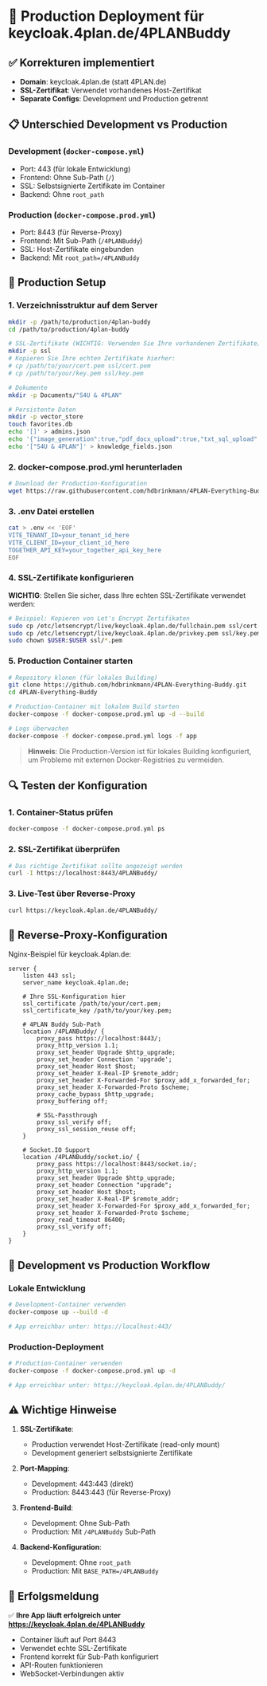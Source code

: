 # 🚀 Production Deployment für keycloak.4plan.de/4PLANBuddy

## ✅ Korrekturen implementiert

- **Domain**: keycloak.4plan.de (statt 4PLAN.de)
- **SSL-Zertifikat**: Verwendet vorhandenes Host-Zertifikat
- **Separate Configs**: Development und Production getrennt

## 📋 Unterschied Development vs Production

### Development (`docker-compose.yml`)
- Port: 443 (für lokale Entwicklung)
- Frontend: Ohne Sub-Path (`/`)
- SSL: Selbstsignierte Zertifikate im Container
- Backend: Ohne `root_path`

### Production (`docker-compose.prod.yml`)
- Port: 8443 (für Reverse-Proxy)
- Frontend: Mit Sub-Path (`/4PLANBuddy`)
- SSL: Host-Zertifikate eingebunden
- Backend: Mit `root_path=/4PLANBuddy`

## 🔧 Production Setup

### 1. Verzeichnisstruktur auf dem Server

```bash
mkdir -p /path/to/production/4plan-buddy
cd /path/to/production/4plan-buddy

# SSL-Zertifikate (WICHTIG: Verwenden Sie Ihre vorhandenen Zertifikate)
mkdir -p ssl
# Kopieren Sie Ihre echten Zertifikate hierher:
# cp /path/to/your/cert.pem ssl/cert.pem
# cp /path/to/your/key.pem ssl/key.pem

# Dokumente
mkdir -p Documents/"S4U & 4PLAN"

# Persistente Daten
mkdir -p vector_store
touch favorites.db
echo '[]' > admins.json
echo '{"image_generation":true,"pdf_docx_upload":true,"txt_sql_upload":true,"xlsx_csv_analysis":true,"web_search":true}' > features.json
echo '["S4U & 4PLAN"]' > knowledge_fields.json
```

### 2. docker-compose.prod.yml herunterladen

```bash
# Download der Production-Konfiguration
wget https://raw.githubusercontent.com/hdbrinkmann/4PLAN-Everything-Buddy/main/docker-compose.prod.yml
```

### 3. .env Datei erstellen

```bash
cat > .env << 'EOF'
VITE_TENANT_ID=your_tenant_id_here
VITE_CLIENT_ID=your_client_id_here
TOGETHER_API_KEY=your_together_api_key_here
EOF
```

### 4. SSL-Zertifikate konfigurieren

**WICHTIG**: Stellen Sie sicher, dass Ihre echten SSL-Zertifikate verwendet werden:

```bash
# Beispiel: Kopieren von Let's Encrypt Zertifikaten
sudo cp /etc/letsencrypt/live/keycloak.4plan.de/fullchain.pem ssl/cert.pem
sudo cp /etc/letsencrypt/live/keycloak.4plan.de/privkey.pem ssl/key.pem
sudo chown $USER:$USER ssl/*.pem
```

### 5. Production Container starten

```bash
# Repository klonen (für lokales Building)
git clone https://github.com/hdbrinkmann/4PLAN-Everything-Buddy.git
cd 4PLAN-Everything-Buddy

# Production-Container mit lokalem Build starten
docker-compose -f docker-compose.prod.yml up -d --build

# Logs überwachen
docker-compose -f docker-compose.prod.yml logs -f app
```

> **Hinweis**: Die Production-Version ist für lokales Building konfiguriert, um Probleme mit externen Docker-Registries zu vermeiden.

## 🔍 Testen der Konfiguration

### 1. Container-Status prüfen
```bash
docker-compose -f docker-compose.prod.yml ps
```

### 2. SSL-Zertifikat überprüfen
```bash
# Das richtige Zertifikat sollte angezeigt werden
curl -I https://localhost:8443/4PLANBuddy/
```

### 3. Live-Test über Reverse-Proxy
```bash
curl https://keycloak.4plan.de/4PLANBuddy/
```

## 🔧 Reverse-Proxy-Konfiguration

Nginx-Beispiel für keycloak.4plan.de:

```nginx
server {
    listen 443 ssl;
    server_name keycloak.4plan.de;
    
    # Ihre SSL-Konfiguration hier
    ssl_certificate /path/to/your/cert.pem;
    ssl_certificate_key /path/to/your/key.pem;
    
    # 4PLAN Buddy Sub-Path
    location /4PLANBuddy/ {
        proxy_pass https://localhost:8443/;
        proxy_http_version 1.1;
        proxy_set_header Upgrade $http_upgrade;
        proxy_set_header Connection 'upgrade';
        proxy_set_header Host $host;
        proxy_set_header X-Real-IP $remote_addr;
        proxy_set_header X-Forwarded-For $proxy_add_x_forwarded_for;
        proxy_set_header X-Forwarded-Proto $scheme;
        proxy_cache_bypass $http_upgrade;
        proxy_buffering off;
        
        # SSL-Passthrough
        proxy_ssl_verify off;
        proxy_ssl_session_reuse off;
    }
    
    # Socket.IO Support
    location /4PLANBuddy/socket.io/ {
        proxy_pass https://localhost:8443/socket.io/;
        proxy_http_version 1.1;
        proxy_set_header Upgrade $http_upgrade;
        proxy_set_header Connection "upgrade";
        proxy_set_header Host $host;
        proxy_set_header X-Real-IP $remote_addr;
        proxy_set_header X-Forwarded-For $proxy_add_x_forwarded_for;
        proxy_set_header X-Forwarded-Proto $scheme;
        proxy_read_timeout 86400;
        proxy_ssl_verify off;
    }
}
```

## 🔄 Development vs Production Workflow

### Lokale Entwicklung
```bash
# Development-Container verwenden
docker-compose up --build -d

# App erreichbar unter: https://localhost:443/
```

### Production-Deployment
```bash
# Production-Container verwenden
docker-compose -f docker-compose.prod.yml up -d

# App erreichbar unter: https://keycloak.4plan.de/4PLANBuddy/
```

## ⚠️ Wichtige Hinweise

1. **SSL-Zertifikate**: 
   - Production verwendet Host-Zertifikate (read-only mount)
   - Development generiert selbstsignierte Zertifikate

2. **Port-Mapping**:
   - Development: 443:443 (direkt)
   - Production: 8443:443 (für Reverse-Proxy)

3. **Frontend-Build**:
   - Development: Ohne Sub-Path
   - Production: Mit `/4PLANBuddy` Sub-Path

4. **Backend-Konfiguration**:
   - Development: Ohne `root_path`
   - Production: Mit `BASE_PATH=/4PLANBuddy`

## 🎯 Erfolgsmeldung

✅ **Ihre App läuft erfolgreich unter https://keycloak.4plan.de/4PLANBuddy**

- Container läuft auf Port 8443
- Verwendet echte SSL-Zertifikate
- Frontend korrekt für Sub-Path konfiguriert
- API-Routen funktionieren
- WebSocket-Verbindungen aktiv
